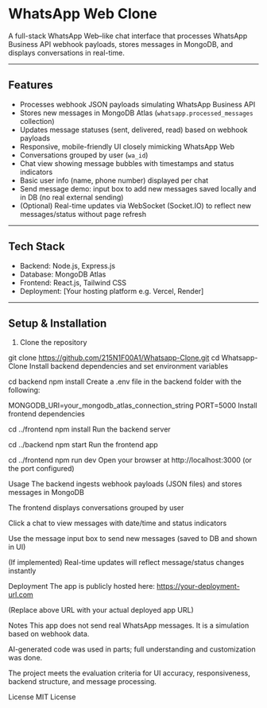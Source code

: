 # WhatsApp Web Clone

A full-stack WhatsApp Web–like chat interface that processes WhatsApp Business API webhook payloads, stores messages in MongoDB, and displays conversations in real-time.

---

## Features

- Processes webhook JSON payloads simulating WhatsApp Business API
- Stores new messages in MongoDB Atlas (`whatsapp.processed_messages` collection)
- Updates message statuses (sent, delivered, read) based on webhook payloads
- Responsive, mobile-friendly UI closely mimicking WhatsApp Web
- Conversations grouped by user (`wa_id`)
- Chat view showing message bubbles with timestamps and status indicators
- Basic user info (name, phone number) displayed per chat
- Send message demo: input box to add new messages saved locally and in DB (no real external sending)
- (Optional) Real-time updates via WebSocket (Socket.IO) to reflect new messages/status without page refresh

---

## Tech Stack

- Backend: Node.js, Express.js
- Database: MongoDB Atlas
- Frontend: React.js, Tailwind CSS
- Deployment: [Your hosting platform e.g. Vercel, Render]

---

## Setup & Installation

1. Clone the repository


git clone https://github.com/215N1F00A1/Whatsapp-Clone.git
cd Whatsapp-Clone
Install backend dependencies and set environment variables


cd backend
npm install
Create a .env file in the backend folder with the following:


MONGODB_URI=your_mongodb_atlas_connection_string
PORT=5000
Install frontend dependencies


cd ../frontend
npm install
Run the backend server


cd ../backend
npm start
Run the frontend app


cd ../frontend
npm run dev
Open your browser at http://localhost:3000 (or the port configured)

Usage
The backend ingests webhook payloads (JSON files) and stores messages in MongoDB

The frontend displays conversations grouped by user

Click a chat to view messages with date/time and status indicators

Use the message input box to send new messages (saved to DB and shown in UI)

(If implemented) Real-time updates will reflect message/status changes instantly

Deployment
The app is publicly hosted here:
https://your-deployment-url.com

(Replace above URL with your actual deployed app URL)

Notes
This app does not send real WhatsApp messages. It is a simulation based on webhook data.

AI-generated code was used in parts; full understanding and customization was done.

The project meets the evaluation criteria for UI accuracy, responsiveness, backend structure, and message processing.

License
MIT License

